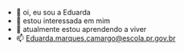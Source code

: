 - 👋  oi, eu sou a Eduarda 
- 👀 estou interessada em mim
- 🌱 atualmente estou aprendendo a viver
- 📫 Eduarda.marques.camargo@escola.pr.gov.br

<!---
DoardaMarques1/DoardaMarques1 is a ✨ special ✨ repository because its `README.md` (this file) appears on your GitHub profile.
You can click the Preview link to take a look at your changes.
--->

